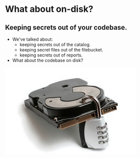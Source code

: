 <!SLIDE>
# What about on-disk?
## Keeping secrets out of your codebase.

* We've talked about:
    * keeping secrets out of the catalog.
    * keeping secret files out of the filebucket.
    * keeping secrets out of reports.
* What about the codebase on disk?

![locked disk](../_images/locked_disk.png)
